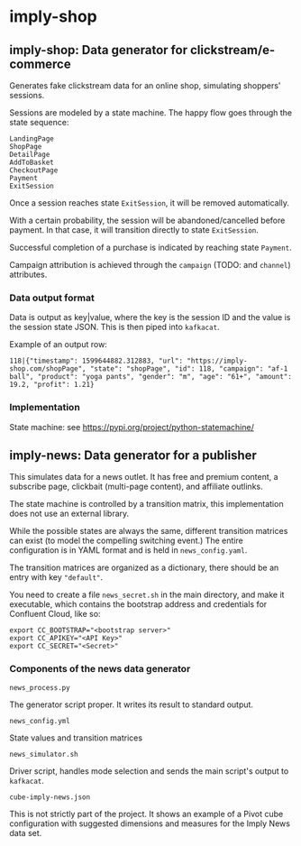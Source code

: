 # imply-shop

## imply-shop: Data generator for clickstream/e-commerce

Generates fake clickstream data for an online shop, simulating shoppers' sessions.

Sessions are modeled by a state machine. The happy flow goes through the state sequence:

    LandingPage
    ShopPage
    DetailPage
    AddToBasket
    CheckoutPage
    Payment
    ExitSession

Once a session reaches state `ExitSession`, it will be removed automatically.

With a certain probability, the session will be abandoned/cancelled before payment. In that case, it will transition directly to state `ExitSession`.

Successful completion of a purchase is indicated by reaching state `Payment`.

Campaign attribution is achieved through the `campaign` (TODO: and `channel`) attributes.

### Data output format

Data is output as key|value, where the key is the session ID and the value is the session state JSON. This is then piped into `kafkacat`.

Example of an output row:

    118|{"timestamp": 1599644882.312883, "url": "https://imply-shop.com/shopPage", "state": "shopPage", "id": 118, "campaign": "af-1 ball", "product": "yoga pants", "gender": "m", "age": "61+", "amount": 19.2, "profit": 1.21}

### Implementation

State machine: see https://pypi.org/project/python-statemachine/

## imply-news: Data generator for a publisher

This simulates data for a news outlet. It has free and premium content, a subscribe page, clickbait (multi-page content), and affiliate outlinks.

The state machine is controlled by a transition matrix, this implementation does not use an external library.

While the possible states are always the same, different transition matrices can exist (to model the compelling switching event.) The entire configuration is in YAML format and is held in `news_config.yaml`.

The transition matrices are organized as a dictionary, there should be an entry with key `"default"`.

You need to create a file `news_secret.sh` in the main directory, and make it executable, which contains the bootstrap address and credentials for Confluent Cloud, like so:

    export CC_BOOTSTRAP="<bootstrap server>"
    export CC_APIKEY="<API Key>"
    export CC_SECRET="<Secret>"

### Components of the news data generator

`news_process.py`

The generator script proper. It writes its result to standard output.

`news_config.yml`

State values and transition matrices

`news_simulator.sh`

Driver script, handles mode selection and sends the main script's output to `kafkacat`.

`cube-imply-news.json`

This is not strictly part of the project. It shows an example of a Pivot cube configuration with suggested dimensions and measures for the Imply News data set.
